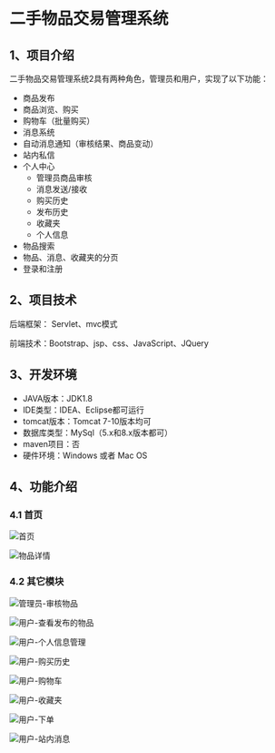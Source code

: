 # 二手物品交易管理系统


## 1、项目介绍

二手物品交易管理系统2具有两种角色，管理员和用户，实现了以下功能：

- 商品发布
- 商品浏览、购买
- 购物车（批量购买）
- 消息系统
 - 自动消息通知（审核结果、商品变动）
 - 站内私信
- 个人中心
  - 管理员商品审核
  - 消息发送/接收
  - 购买历史
  - 发布历史
  - 收藏夹
  - 个人信息
- 物品搜索
- 物品、消息、收藏夹的分页
- 登录和注册


## 2、项目技术

后端框架： Servlet、mvc模式

前端技术：Bootstrap、jsp、css、JavaScript、JQuery

## 3、开发环境

- JAVA版本：JDK1.8
- IDE类型：IDEA、Eclipse都可运行
- tomcat版本：Tomcat 7-10版本均可
- 数据库类型：MySql（5.x和8.x版本都可） 
- maven项目：否
- 硬件环境：Windows 或者 Mac OS


## 4、功能介绍

### 4.1 首页

![首页](https://project-images-1256969109.cos.ap-chongqing.myqcloud.com/Typora-Images/202208041351005.jpg)

![物品详情](https://project-images-1256969109.cos.ap-chongqing.myqcloud.com/Typora-Images/202208041351367.jpg)

### 4.2 其它模块

![管理员-审核物品](https://project-images-1256969109.cos.ap-chongqing.myqcloud.com/Typora-Images/202208041351796.jpg)

![用户-查看发布的物品](https://project-images-1256969109.cos.ap-chongqing.myqcloud.com/Typora-Images/202208041351057.jpg)

![用户-个人信息管理](https://project-images-1256969109.cos.ap-chongqing.myqcloud.com/Typora-Images/202208041351073.jpg)

![用户-购买历史](https://project-images-1256969109.cos.ap-chongqing.myqcloud.com/Typora-Images/202208041351751.jpg)

![用户-购物车](https://project-images-1256969109.cos.ap-chongqing.myqcloud.com/Typora-Images/202208041351015.jpg)

![用户-收藏夹](https://project-images-1256969109.cos.ap-chongqing.myqcloud.com/Typora-Images/202208041351410.jpg)

![用户-下单](https://project-images-1256969109.cos.ap-chongqing.myqcloud.com/Typora-Images/202208041352627.jpg)

![用户-站内消息](https://project-images-1256969109.cos.ap-chongqing.myqcloud.com/Typora-Images/202208041352122.jpg)


